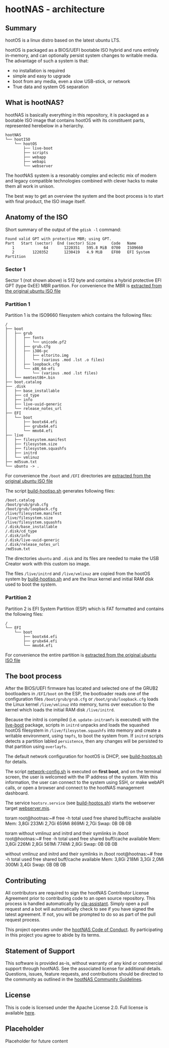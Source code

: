# hootNAS - architecture

## Summary
hootOS is a linux distro based on the latest ubuntu LTS.

hootOS is packaged as a BIOS/UEFI bootable ISO hybrid and runs entirely 
in-memory, and can optionally persist system changes to writable media. 
The advantage of such a system is that: 

* no installation is required
* simple and easy to upgrade
* boot from any media, even a slow USB-stick, or network
* True data and system OS separation 

## What is hootNAS?
hootNAS is basically everything in this repository, it is packaged as a
bootable ISO image that contains hootOS with its constituent parts, represented 
herebelow in a heriarchy.

```
hootNAS
└── hootISO
    └── hootOS
        ├── live-boot
        ├── scripts
        ├── webapp
        ├── webapi
        └── webserver
```

The hootNAS system is a resonably complex and eclectic mix of modern and
legacy compatible technologies combined with clever hacks to make them all 
work in unison. 

The best way to get an overview the system and the boot process is to start 
with final product, the ISO image itself.

## Anatomy of the ISO
Short summary of the output of the `gdisk -l` command:
```
Found valid GPT with protective MBR; using GPT.
Part   Start (sector)  End (sector) Size       Code   Name
   1             64       1220351   595.8 MiB  0700   ISO9660
   2        1220352       1230419   4.9 MiB    EF00   EFI System Partition
```

### Sector 1
Sector 1 (not shown above) is 512 byte and contains a hybrid protective 
EFI GPT (type 0xEE) MBR partition. For convenience the MBR is 
[extracted from the original ubuntu ISO file](/hoot-os/assets/README.md)

### Partition 1
Partition 1 is the ISO9660 filesystem which contains the following files:
```
/
├── boot
│   ├── grub
│   │   ├── fonts
│   │   │   └── unicode.pf2
│   │   ├── grub.cfg
│   │   ├── i386-pc
│   │   │   ├── eltorito.img
│   │   │   └── (various .mod .lst .o files)
│   │   ├── loopback.cfg
│   │   └── x86_64-efi
│   │       └── (various .mod .lst files)
│   └── memtest86+.bin
├── boot.catalog
├── .disk
│   ├── base_installable
│   ├── cd_type
│   ├── info
│   ├── live-uuid-generic
│   └── release_notes_url
├── EFI
│   └── boot
│       ├── bootx64.efi
│       ├── grubx64.efi
│       └── mmx64.efi
├── live
│   ├── filesystem.manifest
│   ├── filesystem.size
│   ├── filesystem.squashfs
│   ├── initrd
│   └── vmlinuz
├── md5sum.txt
└── ubuntu -> .
```
For convenience the `/boot` and `/EFI` directories are 
[extracted from the original ubuntu ISO file](/hoot-os/assets/README.md)

The script [build-hootiso.sh](/hoot-os/build-hootiso.sh) generates following 
files:
```
/boot.catalog 
/boot/grub/grub.cfg
/boot/grub/loopback.cfg
/live/filesystem.manifest
/live/filesystem.size
/live/filesystem.squashfs
/.disk/base_installable
/.disk/cd_type
/.disk/info
/.disk/live-uuid-generic
/.disk/release_notes_url
/md5sum.txt
```
The directories `ubuntu` and `.disk` and its files are needed to make the USB 
Creator work with this custom iso image. 

The files `/live/initrd` and `/live/vmlinuz` are copied from the hootOS 
system by [build-hootiso.sh](/hoot-os/build-hootiso.sh) and are the
linux kernel and initial RAM disk used to boot the system.

### Partition 2
Partition 2 is EFI System Partition (ESP) which is FAT formatted and contains 
the following files:
```
/
└── EFI
    └── boot
        ├── bootx64.efi
        ├── grubx64.efi
        └── mmx64.efi
```

For convenience the entire partition is 
[extracted from the original ubuntu ISO file](/hoot-os/assets/README.md)

## The boot process
After the BIOS/UEFI firmware has located and selected one of the GRUB2 
bootloaders in `/EFI/boot` on the ESP, the bootloader reads one of the 
configuration files `/boot/grub/grub.cfg` or `/boot/grub/loopback.cfg` loads 
the Linux kernel `/live/vmlinuz` into memory, turns over execution to the 
kernel which loads the initial RAM disk `/live/initrd`. 

Because the initrd is compiled (i.e. `update-initramfs` is executed) with the 
[live-boot](/live-boot/README.md) package, scripts in `initrd` unpacks and 
loads the squashed hootOS filesystem in `/live/filesystem.squashfs` into memory 
and create a writable environment, using `tmpfs`, to boot the system from. If 
`initrd` scripts detects a partition labled `persistence`, then any changes 
will be persisted to that partition using `overlayfs`.

The default network configuration for hootOS is DHCP, see 
[build-hootos.sh](/hoot-os/build-hootos.sh) for details.

The script [network-config.sh](/tty/README.md) is executed on **first boot**, 
and on the terminal screen, the user is welcomed with the IP address of the 
system. With this information, the user can connect to the system using SSH, 
or make webAPI calls, or open a browser and connect to the hootNAS management 
dashboard.

The service `hootsrv.service` (see [build-hootos.sh](/hoot-os/build-hootos.sh)) 
starts the webserver target [webserver.mjs](/webserver/webserver.mjs).


toram
root@hootnas:~# free -h
               total        used        free      shared  buff/cache   available
Mem:           3,8Gi       233Mi       2,7Gi       659Mi       869Mi       2,7Gi
Swap:             0B          0B          0B

toram without vmlinuz and initrd and their symlinks in /boot
root@hootnas:~# free -h
               total        used        free      shared  buff/cache   available
Mem:           3,8Gi       226Mi       2,8Gi       561Mi       774Mi       2,8Gi
Swap:             0B          0B          0B

without vmlinuz and initrd and their symlinks in /boot
root@hootnas:~# free -h
               total        used        free      shared  buff/cache   available
Mem:           3,8Gi       218Mi       3,3Gi       2,0Mi       300Mi       3,4Gi
Swap:             0B          0B          0B


## Contributing

All contributors are required to sign the hootNAS Contributor License Agreement 
prior to contributing code to an open source repository. This process is 
handled automatically by [cla-assistant](https://cla-assistant.io/). 
Simply open a pull request and a bot will automatically check to see if you 
have signed the latest agreement. If not, you will be prompted to do so as part 
of the pull request process. 

This project operates under the [hootNAS Code of Conduct](#placeholder). By 
participating in this project you agree to abide by its terms. 

## Statement of Support

This software is provided as-is, without warranty of any kind or commercial 
support through hootNAS. See the associated license for additional details. 
Questions, issues, feature requests, and contributions should be directed to 
the community as outlined in the [hootNAS Community Guidelines](#placeholder).

## License

This is code is licensed under the Apache License 2.0. Full license is 
available [here](/LICENSE).

## Placeholder

Placeholder for future content
